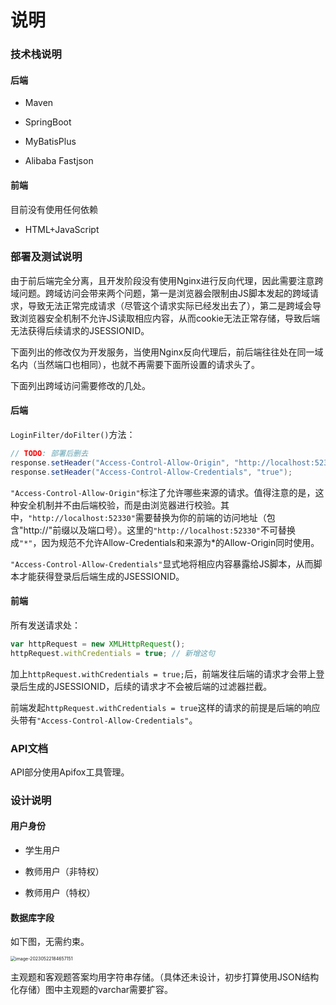 # 说明

### 技术栈说明

#### 后端

- Maven

- SpringBoot

- MyBatisPlus

- Alibaba Fastjson

#### 前端

目前没有使用任何依赖

- HTML+JavaScript

### 部署及测试说明

由于前后端完全分离，且开发阶段没有使用Nginx进行反向代理，因此需要注意跨域问题。跨域访问会带来两个问题，第一是浏览器会限制由JS脚本发起的跨域请求，导致无法正常完成请求（尽管这个请求实际已经发出去了），第二是跨域会导致浏览器安全机制不允许JS读取相应内容，从而cookie无法正常存储，导致后端无法获得后续请求的JSESSIONID。

下面列出的修改仅为开发服务，当使用Nginx反向代理后，前后端往往处在同一域名内（当然端口也相同），也就不再需要下面所设置的请求头了。

下面列出跨域访问需要修改的几处。

#### 后端

`LoginFilter/doFilter()`方法：

```java
// TODO: 部署后删去
response.setHeader("Access-Control-Allow-Origin", "http://localhost:52330");
response.setHeader("Access-Control-Allow-Credentials", "true");
```

`"Access-Control-Allow-Origin"`标注了允许哪些来源的请求。值得注意的是，这种安全机制并不由后端校验，而是由浏览器进行校验。其中，`"http://localhost:52330"`需要替换为你的前端的访问地址（包含"http://"前缀以及端口号）。这里的`"http://localhost:52330"`不可替换成`"*"`，因为规范不允许Allow-Credentials和来源为*的Allow-Origin同时使用。

`"Access-Control-Allow-Credentials"`显式地将相应内容暴露给JS脚本，从而脚本才能获得登录后后端生成的JSESSIONID。

#### 前端

所有发送请求处：

```javascript
var httpRequest = new XMLHttpRequest();
httpRequest.withCredentials = true; // 新增这句
```

加上`httpRequest.withCredentials = true;`后，前端发往后端的请求才会带上登录后生成的JSESSIONID，后续的请求才不会被后端的过滤器拦截。

前端发起`httpRequest.withCredentials = true`这样的请求的前提是后端的响应头带有`"Access-Control-Allow-Credentials"`。

### API文档

API部分使用Apifox工具管理。

### 设计说明

#### 用户身份

- 学生用户

- 教师用户（非特权）

- 教师用户（特权）

#### 数据库字段

如下图，无需约束。

<img src="E:\Lectures\SoftwareEngineering\CETExamSysRepo\image-20230522184657151.png" alt="image-20230522184657151" style="zoom:50%;" />

主观题和客观题答案均用字符串存储。（具体还未设计，初步打算使用JSON结构化存储）图中主观题的varchar需要扩容。
